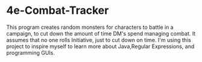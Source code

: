 4e-Combat-Tracker
=================

 This program creates random monsters for characters to battle in a campaign,  to cut down the amount of time DM's spend managing combat.      It assumes that no one rolls Initiative, just to cut down on time.    I'm using this project to inspire myself to learn more about Java,Regular Expressions, and programming GUIs.
